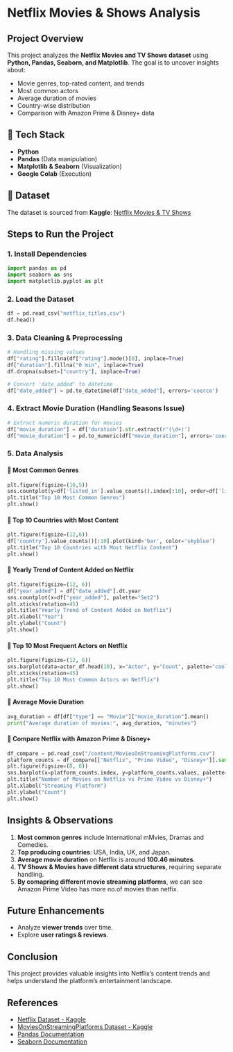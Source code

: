 # Netflix Movies & Shows Analysis

## Project Overview
This project analyzes the **Netflix Movies and TV Shows dataset** using **Python, Pandas, Seaborn, and Matplotlib**. The goal is to uncover insights about:
- Movie genres, top-rated content, and trends 
- Most common actors 
- Average duration of movies 
- Country-wise distribution 
- Comparison with Amazon Prime & Disney+ data 

## 🔧 Tech Stack
- **Python** 
- **Pandas** (Data manipulation)
- **Matplotlib & Seaborn** (Visualization)
- **Google Colab** (Execution)

## 📂 Dataset
The dataset is sourced from **Kaggle**: [Netflix Movies & TV Shows](https://www.kaggle.com/datasets/shivamb/netflix-shows)

##  Steps to Run the Project
### 1️. Install Dependencies
```python
import pandas as pd
import seaborn as sns
import matplotlib.pyplot as plt
```

### 2️. Load the Dataset
```python
df = pd.read_csv("netflix_titles.csv")
df.head()
```

### 3️. Data Cleaning & Preprocessing
```python
# Handling missing values
df["rating"].fillna(df["rating"].mode()[0], inplace=True)
df["duration"].fillna("0 min", inplace=True)
df.dropna(subset=["country"], inplace=True)

# Convert 'date_added' to datetime
df["date_added"] = pd.to_datetime(df["date_added"], errors='coerce')
```

### 4️. Extract Movie Duration (Handling Seasons Issue)
```python
# Extract numeric duration for movies
df["movie_duration"] = df["duration"].str.extract(r'(\d+)')
df["movie_duration"] = pd.to_numeric(df["movie_duration"], errors='coerce')
```

### 5️. Data Analysis
#### 🔹 Most Common Genres
```python
plt.figure(figsize=(10,5))
sns.countplot(y=df['listed_in'].value_counts().index[:10], order=df['listed_in'].value_counts().index[:10])
plt.title("Top 10 Most Common Genres")
plt.show()
```

#### 🔹 Top 10 Countries with Most Content
```python
plt.figure(figsize=(12,6))
df['country'].value_counts()[:10].plot(kind='bar', color='skyblue')
plt.title("Top 10 Countries with Most Netflix Content")
plt.show()
```

#### 🔹 Yearly Trend of Content Added on Netflix
```python
plt.figure(figsize=(12, 6))
df["year_added"] = df["date_added"].dt.year
sns.countplot(x=df["year_added"], palette="Set2")
plt.xticks(rotation=45)
plt.title("Yearly Trend of Content Added on Netflix")
plt.xlabel("Year")
plt.ylabel("Count")
plt.show()

```

#### 🔹 Top 10 Most Frequent Actors on Netflix
```python
plt.figure(figsize=(12, 6))
sns.barplot(data=actor_df.head(10), x="Actor", y="Count", palette="coolwarm")
plt.xticks(rotation=45)
plt.title("Top 10 Most Common Actors on Netflix")
plt.show()
```

#### 🔹 Average Movie Duration
```python
avg_duration = df[df["type"] == "Movie"]["movie_duration"].mean()
print("Average duration of movies:", avg_duration, "minutes")
```

#### 🔹  Compare Netflix with Amazon Prime & Disney+
```python
df_compare = pd.read_csv("/content/MoviesOnStreamingPlatforms.csv")
platform_counts = df_compare[["Netflix", "Prime Video", "Disney+"]].sum()
plt.figure(figsize=(8, 6))
sns.barplot(x=platform_counts.index, y=platform_counts.values, palette="Set1")
plt.title("Number of Movies on Netflix vs Prime Video vs Disney+")
plt.xlabel("Streaming Platform")
plt.ylabel("Count")
plt.show()
```

##  Insights & Observations
1. **Most common genres** include International mMvies, Dramas and Comedies.
2. **Top producing countries**: USA, India, UK, and Japan.
3. **Average movie duration** on Netflix is around **100.46 minutes**.
4. **TV Shows & Movies have different data structures**, requiring separate handling.
5. **By comapring different movie streaming platforms**, we can see Amazon Prime Video has more no.of movies than netfix.

## Future Enhancements
- Analyze **viewer trends** over time.
- Explore **user ratings & reviews**.

## Conclusion
This project provides valuable insights into Netflix’s content trends and helps understand the platform’s entertainment landscape. 

## References
- [Netflix Dataset - Kaggle](https://www.kaggle.com/datasets/shivamb/netflix-shows)
- [MoviesOnStreamingPlatforms Dataset - Kaggle](https://www.kaggle.com/datasets/ruchi798/movies-on-netflix-prime-video-hulu-and-disney)
- [Pandas Documentation](https://pandas.pydata.org/)
- [Seaborn Documentation](https://seaborn.pydata.org/)
